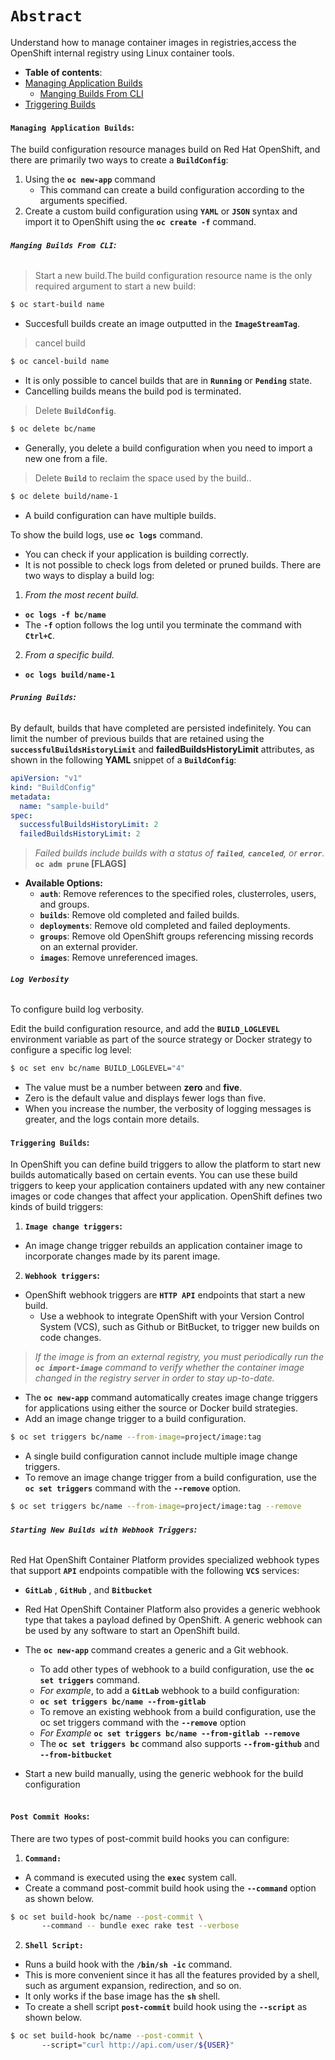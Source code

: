 
# **`Abstract`**
Understand how to manage container images in registries,access the OpenShift internal registry using Linux container tools.

-  **Table of contents**:
  - [Managing Application Builds](#managing-application-builds)
  	- [Manging Builds From CLI](#managing-builds-from-CLI)
  - [Triggering Builds](#triggering-builds)
  
#### **`Managing Application Builds`:**


The build configuration resource manages build on Red Hat OpenShift, and there are primarily two ways to create a **`BuildConfig`**:
1. Using the **`oc new-app`** command
 	- This command can create a build configuration according to the arguments specified. 
2. Create a custom build configuration using **`YAML`** or **`JSON`** syntax and import it to OpenShift using the **`oc create -f`** command.

###### **`Manging Builds From CLI`:**
> Start a new build.The build configuration resource name is the only required argument to start a new build:

```zsh
$ oc start-build name
```
- Succesfull builds create an image outputted in the **`ImageStreamTag`**.
> cancel build
```zsh
$ oc cancel-build name
```
- It is only possible to cancel builds that are in **`Running`** or **`Pending`** state.
- Cancelling builds means the build pod is terminated.
> Delete **`BuildConfig`**.
```zsh
$ oc delete bc/name
```
- Generally, you delete a build configuration when you need to import a new one from a file.
> Delete **`Build`** to reclaim the space used by the
build..
```zsh
$ oc delete build/name-1
```
-  A build configuration can have multiple builds.

To show the build logs, use **`oc logs`** command.
- You can check if your application is building correctly. 
- It is not possible to check logs from deleted or pruned builds. 
There are two ways to display a build log:
1. *From the most recent build.*
 - **`oc logs -f bc/name`**
 - The **`-f`** option follows the log until you terminate the command with **`Ctrl+C`**.
2. *From a specific build.*
 - **`oc logs build/name-1`**

###### **`Pruning Builds`:**

By default, builds that have completed are persisted indefinitely. You can limit the number of previous builds that are retained using the **`successfulBuildsHistoryLimit`** and **failedBuildsHistoryLimit** attributes, as shown in the following **YAML** snippet of a **`BuildConfig`**:

```yaml
apiVersion: "v1" 
kind: "BuildConfig" 
metadata:
  name: "sample-build"
spec:
  successfulBuildsHistoryLimit: 2
  failedBuildsHistoryLimit: 2
```
> *Failed builds include builds with a status of **`failed`**, **`canceled`**, or **`error`**.*
**`oc adm prune` [FLAGS]**
- **Available Options:**
  - **`auth`**: Remove references to the specified roles, clusterroles, users, and groups.
  - **`builds`**: Remove old completed and failed builds.
  - **`deployments`**: Remove old completed and failed deployments.
  - **`groups`**: Remove old OpenShift groups referencing missing records on an external provider.
  - **`images`**: Remove unreferenced images. 

###### **`Log Verbosity`**

To configure build log verbosity.

Edit the build configuration resource, and add the **`BUILD_LOGLEVEL`** environment variable as part of the source strategy or Docker strategy to configure a specific log level:

```zsh
$ oc set env bc/name BUILD_LOGLEVEL="4"
```
- The value must be a number between **zero** and **five**. 
- Zero is the default value and displays fewer logs than five. 
- When you increase the number, the verbosity of logging messages is greater, and the logs contain more details.

#### **`Triggering Builds`:**

In OpenShift you can define build triggers to allow the platform to start new builds automatically based on certain events. You can use these build triggers to keep your application containers updated with any new container images or code changes that affect your application. OpenShift defines two kinds of build triggers:
1. **`Image change triggers`:**
- An image change trigger rebuilds an application container image to incorporate changes made by its parent image.
2. **`Webhook triggers`:**
- OpenShift webhook triggers are **`HTTP API`** endpoints that start a new build. 
    - Use a webhook to integrate OpenShift with your Version Control System (VCS), such as Github or BitBucket, to trigger new builds on code changes.

> *If the image is from an external registry, you must periodically run the **`oc import-image`** command to verify whether the container image changed in the registry server in order to stay up-to-date.*
- The **`oc new-app`** command automatically creates image change triggers for applications using either the source or Docker build strategies.
- Add an image change trigger to a build configuration.
```zsh
$ oc set triggers bc/name --from-image=project/image:tag
```
- A single build configuration cannot include multiple image change triggers.
- To remove an image change trigger from a build configuration, use the **`oc set triggers`** command with the **`--remove`** option.
```zsh
$ oc set triggers bc/name --from-image=project/image:tag --remove
```

###### **`Starting New Builds with Webhook Triggers`:**

Red Hat OpenShift Container Platform provides specialized webhook types that support **`API`** endpoints compatible with the following **`VCS`** services:
- **`GitLab`** , **`GitHub`** , and **`Bitbucket`**
- Red Hat OpenShift Container Platform also provides a generic webhook type that takes a payload defined by OpenShift. A generic webhook can be used by any software to start an OpenShift build.
- The **`oc new-app`** command creates a generic and a Git webhook. 
	- To add other types of webhook to a build configuration, use the **`oc set triggers`** command. 
	- *For example*, to add a **`GitLab`** webhook to a build configuration:
	- **`oc set triggers bc/name --from-gitlab`**
	- To remove an existing webhook from a build configuration, use the oc set triggers command with the **`--remove`** option
	- *For Example* **`oc set triggers bc/name --from-gitlab --remove`**
	- The **`oc set triggers bc`** command also supports **`--from-github`** and **`--from-bitbucket`**


- Start a new build manually, using the generic webhook for the build configuration

  ```zsh
  
  ```

#### **`Post Commit Hooks`:**

There are two types of post-commit build hooks you can configure:
1. **`Command: `**
  - A command is executed using the **`exec`** system call. 
  - Create a command post-commit build hook using the **`--command`** option as shown below.
  ```zsh
  $ oc set build-hook bc/name --post-commit \ 
  		 --command -- bundle exec rake test --verbose
  ```
2. **`Shell Script: `**
  - Runs a build hook with the **`/bin/sh -ic`** command. 
  - This is more convenient since it has all the features provided by a shell, such as argument expansion, redirection, and so on. 
  - It only works if the base image has the **`sh`** shell. 
  - To create a shell script **`post-commit`** build hook using the **`--script`** as shown below.
  ```zsh
  $ oc set build-hook bc/name --post-commit \ 
  		 --script="curl http://api.com/user/${USER}"
  ```







